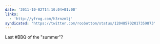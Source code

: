 ```yaml
---
date: '2011-10-02T14:10:04+01:00'
links:
  - 'http://yfrog.com/h3rnzmlj'
syndicated: 'https://twitter.com/roobottom/status/120485702017359873'
---
```

Last #BBQ of the "summer"? 
